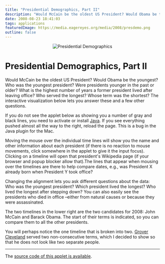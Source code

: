 ```yaml
---
title: "Presidential Demographics, Part II"
description: "Would McCain be the oldest US President? Would Obama be the youngest? Who was the youngest president? Were presidents younger in the past or older? What is the highest number of years a former president lived after leaving office? Who served the longest? Whose term was the shortest? The interactive visualization below lets you answer these and a few other questions."
date: 2008-08-23 18:41:03
tags: applications
featuredImage: https://media.eagereyes.org/media/2008/presdemo.png
outline: false
---
```


<p align="center"><img src="https://media.eagereyes.org/media/2008/presdemo.png" border="0" alt="Presidential Demographics" /></p>

# Presidential Demographics, Part II

Would McCain be the oldest US President? Would Obama be the youngest? Who was the youngest president? Were presidents younger in the past or older? What is the highest number of years a former president lived after leaving office? Who served the longest? Whose term was the shortest? The interactive visualization below lets you answer these and a few other questions.

If you do not see the applet below as showing you a number of gray and black lines, you need to activate or install <a href="http://java.sun.com/javase/downloads/index.jsp">Java</a>. If you see everything pushed almost all the way to the right, reload the page. This is a bug in the Java plugin for the Mac.

Moving the mouse over the individual time lines will show you the name and other information about each president (if there is no reaction to mouse movements, click somewhere in the applet to give it the input focus). Clicking on a timeline will open that president's Wikipedia page (if your browser and popup blocker allow that).The lines that appear when mousing over the timelines are there to help compare dates, e.g., was President X already born when President Y took office?

Changing the alignment lets you ask different questions about the data: Who was the youngest president? Which president lived the longest? Who lived the longest after stepping down? You can also easily see the presidents who died in office &ndash;either from natural causes or because they were assassinated.

The two timelines in the lower right are the two candidates for 2008: John McCain and Barack Obama. The start of their terms is indicated, so you can compare them to all the other presidents.

You will perhaps notice the one timeline that is broken into two. <a href="http://en.wikipedia.org/wiki/Grover_Cleveland">Grover Cleveland</a> served two non-consecutive terms, which I decided to show so that he does not look like two separate people.

<hr />

The <a href="https://github.com/eagereyes/PresidentialDemographics">source code of this applet is available</a>.


<PostedBy />


